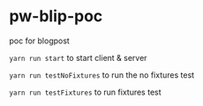 # pw-blip-poc

 poc for blogpost 


`yarn run start` to start client & server

`yarn run testNoFixtures` to run the no fixtures test

`yarn run testFixtures` to run fixtures test
